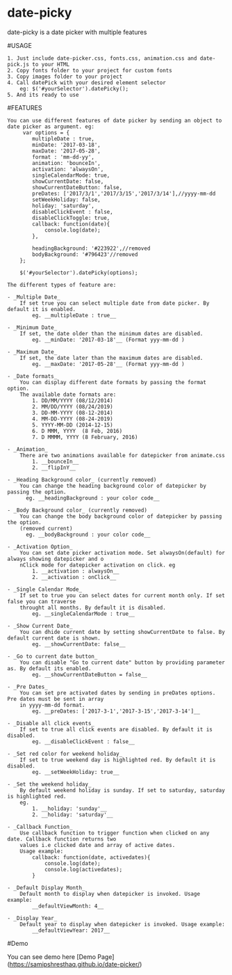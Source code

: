# date-picky
date-picky is a date picker with multiple features

#USAGE

	1. Just include date-picker.css, fonts.css, animation.css and date-pick.js to your HTML
	2. Copy fonts folder to your project for custom fonts
	3. Copy images folder to your project
	4. Call datePick with your desired element selector
		eg: $('#yourSelector').datePicky();
	5. And its ready to use

#FEATURES
	
	You can use different features of date picker by sending an object to date picker as argument. eg:
		 var options = {
			multipleDate : true,
			minDate: '2017-03-18',
			maxDate: '2017-05-28',
			format : 'mm-dd-yy',
			animation: 'bounceIn',
            activation: 'alwaysOn',
            singleCalendarMode: true,
            showCurrentDate: false,
            showCurrentDateButton: false,
            preDates: ['2017/3/1','2017/3/15','2017/3/14'],//yyyy-mm-dd
            setWeekHoliday: false,
            holiday: 'saturday',
            disableClickEvent : false,
            disableClickToggle: true,
            callback: function(date){
                console.log(date);
            },
            
			headingBackground: '#223922',//removed
			bodyBackground: '#796423'//removed
		};
        
		$('#yourSelector').datePicky(options);
	
	The different types of feature are:
	
	- _Multiple Date_  
		If set true you can select multiple date from date picker. By default it is enabled. 
            eg. __multipleDate : true__
	
	- _Minimum Date_ 
		If set, the date older than the minimum dates are disabled.
            eg. __minDate: '2017-03-18'__ (Format yyy-mm-dd )
	
	- _Maximum Date_ 
		If set, the date later than the maximum dates are disabled.
            eg. __maxDate: '2017-05-28'__ (Format yyy-mm-dd )
	
	- _Date formats_
		You can display different date formats by passing the format option. 
		The available date formats are:
			1. DD/MM/YYYY (08/12/2014) 
			2. MM/DD/YYYY (08/24/2019) 
			3. DD-MM-YYYY (08-12-2014) 
			4. MM-DD-YYYY (08-24-2019) 
			5. YYYY-MM-DD (2014-12-15)
			6. D MMM, YYYY  (8 Feb, 2016)
			7. D MMMM, YYYY (8 February, 2016)
	
	- _Animation_ 
		There are two animations available for datepicker from animate.css
			1. __bounceIn__
			2. __flipInY__
	
	- _Heading Background color_ (currently removed)
		You can change the heading background color of datepicker by passing the option. 
		  eg. __headingBackground : your color code__
	
	- _Body Background color_ (currently removed)
		You can change the body background color of datepicker by passing the option.
        (removed current) 
		  eg. __bodyBackground : your color code__
        
    - _Activation Option_
        You can set date picker activation mode. Set alwaysOn(default) for always showing datepicker and o
        nClick mode for datepicker activation on click. eg
            1. __activation : alwaysOn__
            2. __activation : onClick__
    
    - _Single Calendar Mode_
        If set to true you can select dates for current month only. If set false you can traverse 
        throught all months. By default it is disabled. 
            eg. __singleCalendarMode : true__
            
    - _Show Current Date_
        You can dhide current date by setting showCurrentDate to false. By default current date is shown.
            eg. __showCurrentDate: false__
    
    - _Go to current date button_
        You can disable "Go to current date" button by providing parameter as. By default its enabled.
            eg. __showCurrentDateButton = false__
    
    - _Pre Dates_
        You can set pre activated dates by sending in preDates options. Pre dates must be sent in array 
        in yyyy-mm-dd format.
            eg. __preDates: ['2017-3-1','2017-3-15','2017-3-14']__
            
    - _Disable all click events_
        If set to true all click events are disabled. By default it is disabled.
            eg. __disableClickEvent : false__
    
    - _Set red color for weekend holiday_
        If set to true weekend day is highlighted red. By default it is disabled.
            eg. __setWeekHoliday: true__
            
    - _Set the weekend holiday_
        By default weekend holiday is sunday. If set to saturday, saturday is highlighted red.
        eg.
            1. __holiday: 'sunday'__
            2. __holiday: 'saturday'__
            
    - _Callback Function_
        Use callback function to trigger function when clicked on any date. Callback function returns two 
        values i.e clicked date and array of active dates.
        Usage example:
            callback: function(date, activedates){
                console.log(date);
                console.log(activedates);
            }
            
    - _Default Display Month_
        Default month to display when datepicker is invoked. Usage example:
            __defaultViewMonth: 4__
            
    - _Display Year_
        Default year to display when datepicker is invoked. Usage example:
            __defaultViewYear: 2017__
    
#Demo

You can see demo here
[Demo Page] (https://samipshresthaq.github.io/date-picker/)
